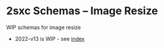 # 2sxc Schemas – Image Resize

WIP schemas for image resize

* 2022-v13 is WIP - see [index](./2022-v13/index.json)
